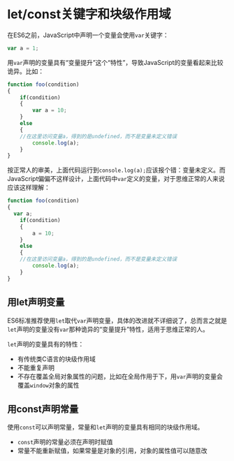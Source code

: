 # let/const关键字和块级作用域

在ES6之前，JavaScript中声明一个变量会使用`var`关键字：

```javascript
var a = 1;
```

用`var`声明的变量具有“变量提升”这个“特性”，导致JavaScript的变量看起来比较诡异。比如：

```javascript
function foo(condition)
{
	if(condition)
	{
		var a = 10;
	}
	else
	{
    //在这里访问变量a，得到的是undefined，而不是变量未定义错误
		console.log(a);
	}
}
```

按正常人的审美，上面代码运行到`console.log(a);`应该报个错：变量未定义。而JavaScript偏偏不这样设计，上面代码中`var`定义的变量，对于思维正常的人来说应该这样理解：

```javascript
function foo(condition)
{
  var a;
	if(condition)
	{
		a = 10;
	}
	else
	{
    //在这里访问变量a，得到的是undefined，而不是变量未定义错误
		console.log(a);
	}
}
```

## 用let声明变量

ES6标准推荐使用`let`取代`var`声明变量，具体的改进就不详细说了，总而言之就是`let`声明的变量没有`var`那种诡异的“变量提升”特性，适用于思维正常的人。

`let`声明的变量具有的特性：

* 有传统类C语言的块级作用域
* 不能重复声明
* 不存在覆盖全局对象属性的问题，比如在全局作用于下，用`var`声明的变量会覆盖`window`对象的属性

## 用const声明常量

使用`const`可以声明常量，常量和`let`声明的变量具有相同的块级作用域。

* `const`声明的常量必须在声明时赋值
* 常量不能重新赋值，如果常量是对象的引用，对象的属性值可以随意改

